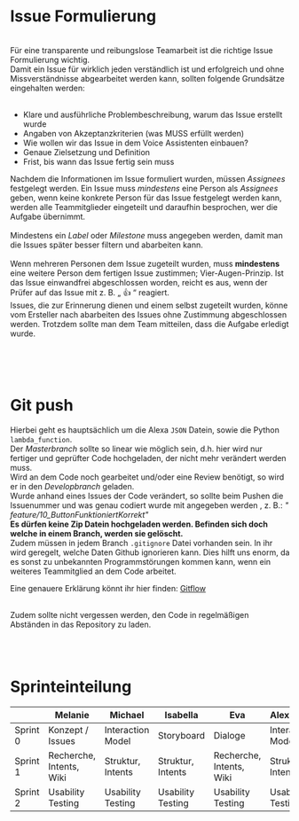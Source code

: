 # Issue Formulierung
<br>
Für eine transparente und reibungslose Teamarbeit ist die richtige Issue Formulierung wichtig. <br>
Damit ein Issue für wirklich jeden verständlich ist und erfolgreich und ohne Missverständnisse abgearbeitet werden kann, sollten folgende Grundsätze eingehalten werden: <br> <br>

*  Klare und ausführliche Problembeschreibung, warum das Issue erstellt wurde
*  Angaben von Akzeptanzkriterien (was MUSS erfüllt werden)
*  Wie wollen wir das Issue in dem Voice Assistenten einbauen?
*  Genaue Zielsetzung und Definition 
*  Frist, bis wann das Issue fertig sein muss<br>

Nachdem die Informationen im Issue formuliert wurden, müssen _Assignees_ festgelegt werden. Ein Issue muss *mindestens* eine Person als _Assignees_ geben, wenn keine konkrete Person für das Issue festgelegt werden kann, werden alle Teammitglieder eingeteilt und daraufhin besprochen, wer die Aufgabe übernimmt. <br> <br>
Mindestens ein _Label_ oder _Milestone_ muss angegeben werden, damit man die Issues später besser filtern und abarbeiten kann.
<br> <br>
Wenn mehreren Personen dem Issue zugeteilt wurden, muss **mindestens** eine weitere Person dem fertigen Issue zustimmen; Vier-Augen-Prinzip. Ist das Issue einwandfrei abgeschlossen worden, reicht es aus, wenn der Prüfer auf das Issue mit z. B. „ :+1: “ reagiert.  <br>
Issues, die zur Erinnerung dienen und einem selbst zugeteilt wurden, könne vom Ersteller nach abarbeiten des Issues ohne Zustimmung abgeschlossen werden. Trotzdem sollte man dem Team mitteilen, dass die Aufgabe erledigt wurde.
<br> <br>

<br> <br>
# Git push

Hierbei geht es hauptsächlich um die Alexa `JSON` Datein, sowie die Python `lambda_function`. <br>
Der _Masterbranch_ sollte so linear wie möglich sein, d.h. hier wird nur fertiger und geprüfter Code hochgeladen, der nicht mehr verändert werden muss. <br>
Wird an dem Code noch gearbeitet und/oder eine Review benötigt, so wird er in den _Developbranch_ geladen. <br>
Wurde anhand eines Issues der Code verändert, so sollte beim Pushen die Issuenummer und was genau codiert wurde mit angegeben werden , z. B.: _" feature/10_ButtonFunktioniertKorrekt"_ <br>
**Es dürfen keine Zip Datein hochgeladen werden. Befinden sich doch welche in einem Branch, werden sie gelöscht.** <br>
Zudem müssen in jedem Branch `.gitignore` Datei vorhanden sein. In ihr wird geregelt, welche Daten Github ignorieren kann. Dies hilft uns enorm, da es sonst zu unbekannten Programmstörungen kommen kann, wenn ein weiteres Teammitglied an dem Code arbeitet. <br>

Eine genauere Erklärung könnt ihr hier finden:  [Gitflow](https://www.atlassian.com/de/git/tutorials/comparing-workflows/gitflow-workflow) 
<br> <br>

Zudem sollte nicht vergessen werden, den Code in regelmäßigen Abständen in das Repository zu laden.

<br> <br>
# Sprinteinteilung

|          |  Melanie  |  Michael  | Isabella |    Eva    | Alexander |
| -------- | --------- | --------- | ---------| --------- | --------- |
| Sprint 0 |Konzept / Issues|Interaction Model | Storyboard | Dialoge | Interaction Model |
| Sprint 1 | Recherche, Intents, Wiki| Struktur, Intents | Struktur, Intents | Recherche, Intents, Wiki | Struktur, Intents|
| Sprint 2 | Usability Testing | Usability Testing | Usability Testing | Usability Testing | Usability Testing |